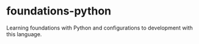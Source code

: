 # foundations-python
Learning foundations with Python and configurations to development with this language.
